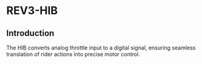 # REV3-HIB

## Introduction

The HIB converts analog throttle input to a digital signal, ensuring seamless translation of rider actions into precise motor control.